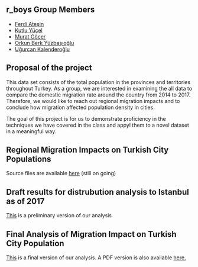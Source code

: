 ## r_boys Group Members
* [Ferdi Ateşin](https://mef-bda503.github.io/pj18-ferdiatesin/)
* [Kutlu Yücel](https://mef-bda503.github.io/pj18-kkyucel/)
* [Murat Göçer](https://mef-bda503.github.io/pj18-mrtgocer/)
* [Orkun Berk Yüzbaşıoğlu](https://mef-bda503.github.io/pj18-orkunberkyuzbasioglu/)
* [Uğurcan Kalenderoğlu](https://mef-bda503.github.io/pj18-ukalender/)

## Proposal of the project

This data set consists of the total population in the provinces and territories throughout Turkey. As a group, we are interested in examining the all data to compare the domestic migration rate  around the country from 2014 to 2017. Therefore, we would like to reach out regional migration impacts and to conclude how migration affected population density in cities.

The goal of this project is for us to demonstrate proficiency in the techniques we have covered in the class and appyl them to a novel dataset in a meaningful way.


## Regional Migration Impacts on Turkish City Populations

Source files are available [here](https://github.com/MEF-BDA503/gpj18-r_boys/tree/master/source_files) (still on going)

## Draft results for distrubution analysis to Istanbul as of 2017

[This](https://mef-bda503.github.io/gpj18-r_boys/initial_analysis.html) is a preliminary version of our analysis

## Final Analysis of Migration Impact on Turkish City Population

[This](https://mef-bda503.github.io/gpj18-r_boys/final_analysis.html) is a final version of our analysis.
A PDF version is also available [here.](https://mef-bda503.github.io/gpj18-r_boys/final_rep.pdf)
